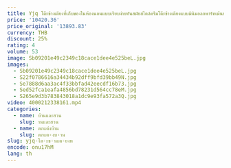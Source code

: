 ```yaml
---
title: Yjq โต๊ะข้างเตียงที่เก็บของในห้องนอนแบบเรียบง่ายทันสมัยสไตล์ครีมโต๊ะข้างเตียงแบบมินิมอลอพาร์ทเม้นท์ขนาดเล็ก
price: '10420.36'
price_original: '13893.83'
currency: THB
discount: 25%
rating: 4
volume: 53
image: Sb09201e49c2349c18cace1dee4e525beL.jpg
images:
  - Sb09201e49c2349c18cace1dee4e525beL.jpg
  - S22f0786616a34434b92dff9bfd39bb49N.jpg
  - Se7888d6aa3ac4f33bbfad42eecdf16b73.jpg
  - Sed52fca1eafa4856bd78231d564cc78eM.jpg
  - S265e9d3b783843018a1dc9e93fa572a3Q.jpg
video: 4000212338161.mp4
categories:
  - name: บ้านและสวน
    slug: านและสวน
  - name: ตกแต่งบ้าน
    slug: ตกแต-งบ-าน
slug: yjq-โต-ะข-างเต-ยงท
encode: onu17hM
lang: th
---
```

  